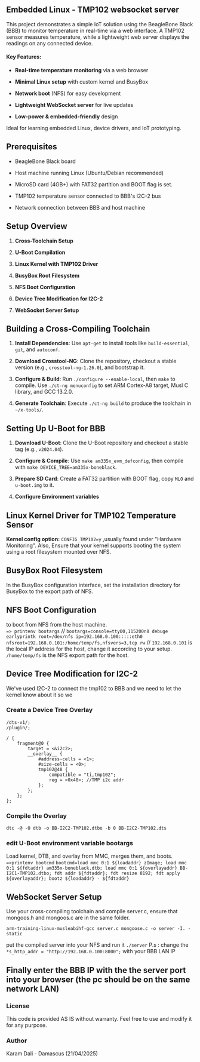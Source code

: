 ## Embedded Linux - TMP102 websocket server 

This project demonstrates a simple IoT solution using the BeagleBone Black (BBB) to monitor temperature in real-time via a web interface. A TMP102 sensor measures temperature, while a lightweight web server displays the readings on any connected device.

#### Key Features:

-   **Real-time temperature monitoring** via a web browser
    
-   **Minimal Linux setup** with custom kernel and BusyBox
    
-   **Network boot** (NFS) for easy development
    
-   **Lightweight WebSocket server** for live updates
    
-   **Low-power & embedded-friendly** design
    

Ideal for learning embedded Linux, device drivers, and IoT prototyping.

## Prerequisites

-   BeagleBone Black board
    
-   Host machine running Linux (Ubuntu/Debian recommended)
    
-   MicroSD card (4GB+) with FAT32 partition and BOOT flag is set.
    
-   TMP102 temperature sensor connected to BBB's I2C-2 bus
    
-   Network connection between BBB and host machine
    

## Setup Overview

1.  **Cross-Toolchain Setup**
    
2.  **U-Boot Compilation**
    
3.  **Linux Kernel with TMP102 Driver**
    
4.  **BusyBox Root Filesystem**
    
5.  **NFS Boot Configuration**
    
6.  **Device Tree Modification for I2C-2**
    
7.  **WebSocket Server Setup**


## **Building a Cross-Compiling Toolchain**

1.  **Install Dependencies**: Use `apt-get` to install tools like `build-essential`, `git`, and `autoconf`.
    
2.  **Download Crosstool-NG**: Clone the repository, checkout a stable version (e.g., `crosstool-ng-1.26.0`), and bootstrap it.
    
3.  **Configure & Build**: Run `./configure --enable-local`, then `make` to compile. Use `./ct-ng menuconfig` to set ARM Cortex-A8 target, Musl C library, and GCC 13.2.0.
    
4.  **Generate Toolchain**: Execute `./ct-ng build` to produce the toolchain in `~/x-tools/`.

## **Setting Up U-Boot for BBB**

1.  **Download U-Boot**: Clone the U-Boot repository and checkout a stable tag (e.g., `v2024.04`).
    
2.  **Configure & Compile**: Use `make am335x_evm_defconfig`, then compile with `make DEVICE_TREE=am335x-boneblack`.
    
3.  **Prepare SD Card**: Create a FAT32 partition with BOOT flag, copy `MLO` and `u-boot.img` to it.
4. **Configure Environment variables** 

## Linux Kernel Driver for TMP102 Temperature Sensor
**Kernel config option:** `CONFIG_TMP102=y` ,usually found under "Hardware Monitoring". 
Also, Ensure that your kernel supports booting the system using a root filesystem mounted over NFS.

## BusyBox Root Filesystem

In the BusyBox configuration interface, set the installation directory for BusyBox to the export path of NFS.

## NFS Boot Configuration
to boot from NFS from the host machine.  
`=> printenv bootargs`
//
`bootargs=console=ttyO0,115200n8 debuge earlyprintk root=/dev/nfs ip=192.168.0.100:::::eth0 nfsroot=192.168.0.101:/home/temp/fs,nfsvers=3,tcp rw`
//
`192.168.0.101` is the local IP address for the host, change it according to your setup.
`/home/temp/fs` is the NFS export path for the host.

## Device Tree Modification for I2C-2
We've used I2C-2 to connect the tmp102 to BBB and we need to let the kernel know about it so we 
### **Create a Device Tree Overlay**

    /dts-v1/; 
    /plugin/;
    
    / {
        fragment@0 {
            target = <&i2c2>;
            __overlay__ {
                #address-cells = <1>;
                #size-cells = <0>;
                tmp102@48 {
                    compatible = "ti,tmp102";
                    reg = <0x48>; //TMP i2c addr
                };
            };
        }; 
    };
### **Compile the Overlay**

    dtc -@ -O dtb -o BB-I2C2-TMP102.dtbo -b 0 BB-I2C2-TMP102.dts
### edit U-Boot environment variable bootargs 

Load kernel, DTB, and overlay from MMC, merges them, and boots.
`=>printenv bootcmd`
`bootcmd=load mmc 0:1 ${loadaddr} zImage; load mmc 0:1 ${fdtaddr} am335x-boneblack.dtb; load mmc 0:1 ${overlayaddr} BB-I2C1-TMP102.dtbo; fdt addr ${fdtaddr}; fdt resize 8192; fdt apply ${overlayaddr}; bootz ${loadaddr} - ${fdtaddr}`

## WebSocket Server Setup

Use your cross-compiling toolchain and compile server.c, ensure that mongoos.h and mongoos.c are in the same folder.

    arm-training-linux-musleabihf-gcc server.c mongoose.c -o server -I. -static

put the compiled server into your NFS and run it `./server`
P.s : change the `*s_http_addr = "http://192.168.0.100:8000";` with your BBB LAN IP

## Finally enter the BBB IP with the the server port into your browser (the pc should be on the same network LAN) 

### License

This code is provided AS IS without warranty. Feel free to use and modify it for any purpose.

### Author
Karam Dali - Damascus (21/04/2025)
